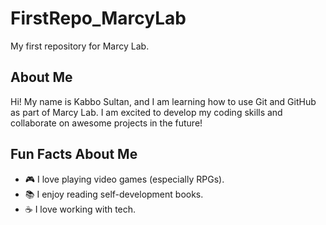 # FirstRepo_MarcyLab
My first repository for Marcy Lab.

## About Me
Hi! My name is Kabbo Sultan, and I am learning how to use
Git and GitHub as part of Marcy Lab. I am excited to
develop my coding skills and collaborate on awesome
projects in the future!

## Fun Facts About Me
- 🎮 I love playing video games (especially RPGs).
- 📚 I enjoy reading self-development books.
- ☕ I love working with tech.

